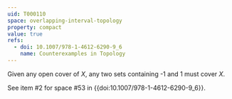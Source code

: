 ```yaml
---
uid: T000110
space: overlapping-interval-topology
property: compact
value: true
refs:
  - doi: 10.1007/978-1-4612-6290-9_6
    name: Counterexamples in Topology
---
```

Given any open cover of $X$, any two sets containing -1 and 1 must cover $X$.

See item #2 for space #53 in {{doi:10.1007/978-1-4612-6290-9_6}}.
